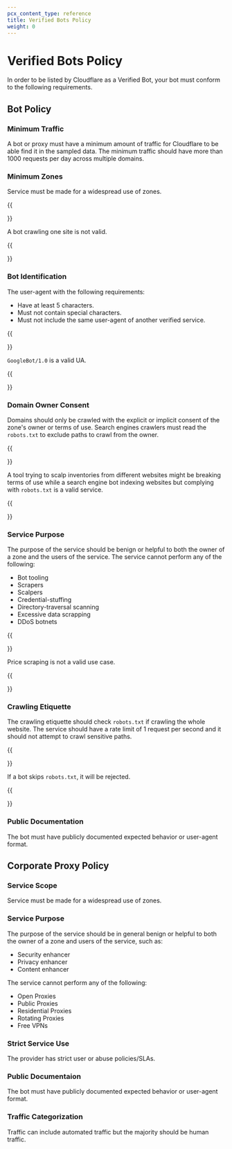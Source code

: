 ```yaml
---
pcx_content_type: reference
title: Verified Bots Policy
weight: 0
---
```

# Verified Bots Policy

In order to be listed by Cloudflare as a Verified Bot, your bot must conform to the following requirements.

## Bot Policy

### Minimum Traffic

A bot or proxy must have a minimum amount of traffic for Cloudflare to be able find it in the sampled data. The minimum traffic should have more than 1000 requests per day across multiple domains. 

### Minimum Zones

Service must be made for a widespread use of zones. 

{{<Aside type="example" header="Example">}}

A bot crawling one site is not valid. 

{{</Aside>}}

### Bot Identification

The user-agent with the following requirements: 
* Have at least 5 characters.
* Must not contain special characters.
* Must not include the same user-agent of another verified service. 

{{<Aside type="example" header="Example">}}

`GoogleBot/1.0` is a valid UA. 

{{</Aside>}}

### Domain Owner Consent

Domains should only be crawled with the explicit or implicit consent of the zone's owner or terms of use. Search engines crawlers must read the `robots.txt` to exclude paths to crawl from the owner. 

{{<Aside type="example" header="Example">}}

A tool trying to scalp inventories from different websites might be breaking terms of use while a search engine bot indexing websites but complying with `robots.txt` is a valid service. 

{{</Aside>}}

### Service Purpose

The purpose of the service should be benign or helpful to both the owner of a zone and the users of the service. The service cannot perform any of the following: 

* Bot tooling
* Scrapers 
* Scalpers
* Credential-stuffing
* Directory-traversal scanning
* Excessive data scrapping
* DDoS botnets

{{<Aside type="example" header="Example">}}

Price scraping is not a valid use case.

{{</Aside>}}

### Crawling Etiquette 

The crawling etiquette should check `robots.txt` if crawling the whole website. The service should have a rate limit of 1 request per second and it should not attempt to crawl sensitive paths. 

{{<Aside type="example" header="Example">}}

If a bot skips `robots.txt`, it will be rejected.

{{</Aside>}}

### Public Documentation

The bot must have publicly documented expected behavior or user-agent format.


## Corporate Proxy Policy

### Service Scope

Service must be made for a widespread use of zones. 

### Service Purpose

The purpose of the service should be in general benign or helpful to both the owner of a zone and users of the service, such as: 

* Security enhancer
* Privacy enhancer
* Content enhancer

The service cannot perform any of the following: 

* Open Proxies
* Public Proxies
* Residential Proxies 
* Rotating Proxies
* Free VPNs

### Strict Service Use

The provider has strict user or abuse policies/SLAs.

### Public Documentaion

The bot must have publicly documented expected behavior or user-agent format.

### Traffic Categorization

Traffic can include automated traffic but the majority should be human traffic. 
